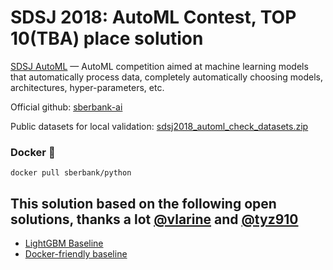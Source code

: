 # SDSJ 2018: AutoML Contest, TOP 10(TBA) place solution

[SDSJ AutoML](https://sdsj.sberbank.ai/ru/contest) — AutoML competition aimed at machine learning models that automatically process data, completely automatically choosing models, architectures, hyper-parameters, etc.

Official github: [sberbank-ai](https://github.com/sberbank-ai/sdsj2018-automl)

Public datasets for local validation: [sdsj2018_automl_check_datasets.zip](https://s3.eu-central-1.amazonaws.com/sdsj2018-automl/public/sdsj2018_automl_check_datasets.zip)

### Docker :whale:

`docker pull sberbank/python`

## This solution based on the following open solutions, thanks a lot [@vlarine](https://github.com/vlarine) and [@tyz910](https://github.com/tyz910)
- [LightGBM Baseline](https://github.com/vlarine/sdsj2018_lightgbm_baseline)
- [Docker-friendly baseline](https://github.com/tyz910/sdsj2018)